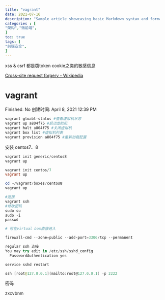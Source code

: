 ```yaml
---
title: "vagrant"
date: 2021-07-16
description: "Sample article showcasing basic Markdown syntax and formatting for HTML elements."
categories : [                              
"架构","微前端",
]
toc: true
tags: [
"前端安全",
]
---
```


xss & csrf 都是窃token cookie之类的敏感信息


 <!--more-->
[Cross-site request forgery - Wikipedia](https://en.wikipedia.org/wiki/Cross-site_request_forgery)

# vagrant

Finished: No
创建时间: April 8, 2021 12:39 PM

```powershell
vagrant gloabl-status #查看虚拟机状态
vagrant up a804f75 #启动虚拟机
vagrant halt a804f75 #关闭虚拟机
vagrant box list #虚拟机列表
vagrant provision a804f75 #重新加载配置
```

安装 centos7、8

```powershell
vagrant init generic/centos8
vagrant up

vagrant init centos/7
vagrant up
```

```powershell
cd ~/vagrant/boxes/centos8
vagrant up
```

```powershell
#连接
vagrant ssh
#修改密码
sudo su
sudo -i
passwd

# 可在virtual box直接进入
```

```powershell
firewall-cmd --zone=public --add-port=3306/tcp --permanent
```

```powershell
regular ssh 连接
You may try edit in /etc/ssh/sshd_config
  PasswordAuthentication yes

service sshd restart

ssh [root@127.0.0.1](mailto:root@127.0.0.1) -p 2222
```

密码

zxcvbnm

